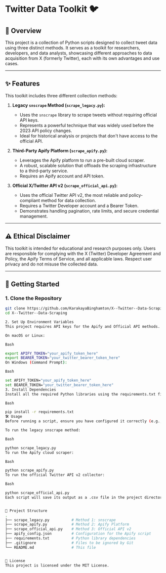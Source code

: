 # Twitter Data Toolkit 🐦

## 📝 Overview

This project is a collection of Python scripts designed to collect tweet data using three distinct methods. It serves as a toolkit for researchers, developers, and data analysts, showcasing different approaches to data acquisition from X (formerly Twitter), each with its own advantages and use cases.

---

## ✨ Features

This toolkit includes three different collection methods:

1.  **Legacy `snscrape` Method (`scrape_legacy.py`):**
    * Uses the `snscrape` library to scrape tweets without requiring official API keys.
    * Represents a powerful technique that was widely used before the 2023 API policy changes.
    * Ideal for historical analysis or projects that don't have access to the official API.

2.  **Third-Party Apify Platform (`scrape_apify.py`):**
    * Leverages the Apify platform to run a pre-built cloud scraper.
    * A robust, scalable solution that offloads the scraping infrastructure to a third-party service.
    * Requires an Apify account and API token.

3.  **Official X/Twitter API v2 (`scrape_official_api.py`):**
    * Uses the official Twitter API v2, the most reliable and policy-compliant method for data collection.
    * Requires a Twitter Developer account and a Bearer Token.
    * Demonstrates handling pagination, rate limits, and secure credential management.

---

## ⚠️ Ethical Disclaimer

This toolkit is intended for educational and research purposes only. Users are responsible for complying with the X (Twitter) Developer Agreement and Policy, the Apify Terms of Service, and all applicable laws. Respect user privacy and do not misuse the collected data.

---

## 🚀 Getting Started

### 1. Clone the Repository
```sh
git clone https://github.com/KarakayaBinghamton/X--Twitter--Data-Scraping.git
cd X--Twitter--Data-Scraping

2. Set Up Environment Variables
This project requires API keys for the Apify and Official API methods. Store them securely as environment variables.

On macOS or Linux:

Bash

export APIFY_TOKEN="your_apify_token_here"
export BEARER_TOKEN="your_twitter_bearer_token_here"
On Windows (Command Prompt):

Bash

set APIFY_TOKEN="your_apify_token_here"
set BEARER_TOKEN="your_twitter_bearer_token_here"
3. Install Dependencies
Install all the required Python libraries using the requirements.txt file.

Bash

pip install -r requirements.txt
🛠️ Usage
Before running a script, ensure you have configured it correctly (e.g., set usernames in scrape_legacy.py or search terms in apify_config.json).

To run the legacy snscrape method:

Bash

python scrape_legacy.py
To run the Apify cloud scraper:

Bash

python scrape_apify.py
To run the official Twitter API v2 collector:

Bash

python scrape_official_api.py
Each script will save its output as a .csv file in the project directory.


📂 Project Structure
.
├── scrape_legacy.py          # Method 1: snscrape
├── scrape_apify.py           # Method 2: Apify Platform
├── scrape_official_api.py    # Method 3: Official API v2
├── apify_config.json         # Configuration for the Apify script
├── requirements.txt          # Python library dependencies
├── .gitignore                # Files to be ignored by Git
└── README.md                 # This file


📜 License
This project is licensed under the MIT License.
